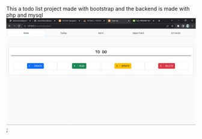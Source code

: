 This a todo list project made with bootstrap
and the backend is made with php and mysql 
<img src='Screenshot 2023-06-07 235238.jpg'>;